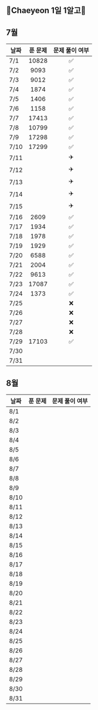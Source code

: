 ## 🌼Chaeyeon 1일 1알고🌼

## 7월

| 날짜 | 푼 문제 | 문제 풀이 여부 |
| ---- | :-----:| :-----------: |
| 7/1  |  10828  |      ✅        |
| 7/2  |  9093   |      ✅        |
| 7/3  |  9012   |      ✅        |
| 7/4  |  1874   |      ✅        |
| 7/5  |  1406   |      ✅        |
| 7/6  |  1158   |      ✅        |
| 7/7  |  17413  |      ✅        |
| 7/8  |  10799  |      ✅        |
| 7/9  |  17298  |      ✅        |
| 7/10 |  17299  |      ✅        |
| 7/11 |         |      ✈️        |
| 7/12 |         |      ✈️        |
| 7/13 |         |      ✈️        |
| 7/14 |         |      ✈️        |
| 7/15 |         |      ✈️        |
| 7/16 |  2609   |      ✅        |
| 7/17 |  1934   |      ✅        |
| 7/18 |  1978   |      ✅        |
| 7/19 |  1929   |      ✅        |
| 7/20 |  6588   |      ✅        |
| 7/21 |  2004   |      ✅        |
| 7/22 |  9613   |      ✅        |
| 7/23 | 17087   |      ✅        |
| 7/24 |  1373   |      ✅        |
| 7/25 |         |      ❌        |
| 7/26 |         |      ❌        |
| 7/27 |         |      ❌        |
| 7/28 |         |      ❌        |
| 7/29 | 17103   |      ✅        |
| 7/30 |         |                |
| 7/31 |         |                |

## 8월

| 날짜 | 푼 문제 | 문제 풀이 여부 |
| ---- | ------- | -------------- |
| 8/1  |         |                |
| 8/2  |         |                |
| 8/3  |         |                |
| 8/4  |         |                |
| 8/5  |         |                |
| 8/6  |         |                |
| 8/7  |         |                |
| 8/8  |         |                |
| 8/9  |         |                |
| 8/10 |         |                |
| 8/11 |         |                |
| 8/12 |         |                |
| 8/13 |         |                |
| 8/14 |         |                |
| 8/15 |         |                |
| 8/16 |         |                |
| 8/17 |         |                |
| 8/18 |         |                |
| 8/19 |         |                |
| 8/20 |         |                |
| 8/21 |         |                |
| 8/22 |         |                |
| 8/23 |         |                |
| 8/24 |         |                |
| 8/25 |         |                |
| 8/26 |         |                |
| 8/27 |         |                |
| 8/28 |         |                |
| 8/29 |         |                |
| 8/30 |         |                |
| 8/31 |         |                |
